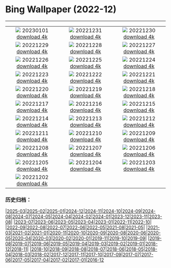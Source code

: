# Bing Wallpaper (2022-12)
**************
| | | |
| :----: | :----: | :----: |
| ![](https://www.bing.com/th?id=OHR.NorwayNYD_DE-DE5087400553_1920x1080.jpg) 20230101 [download 4k](https://www.bing.com/th?id=OHR.NorwayNYD_DE-DE5087400553_UHD.jpg) | ![](https://www.bing.com/th?id=OHR.SydneyNYE_DE-DE4928573925_1920x1080.jpg) 20221231 [download 4k](https://www.bing.com/th?id=OHR.SydneyNYE_DE-DE4928573925_UHD.jpg) | ![](https://www.bing.com/th?id=OHR.ChalkRock_DE-DE4812578556_1920x1080.jpg) 20221230 [download 4k](https://www.bing.com/th?id=OHR.ChalkRock_DE-DE4812578556_UHD.jpg) |
| ![](https://www.bing.com/th?id=OHR.ButterflyEffect_DE-DE7912062583_1920x1080.jpg) 20221229 [download 4k](https://www.bing.com/th?id=OHR.ButterflyEffect_DE-DE7912062583_UHD.jpg) | ![](https://www.bing.com/th?id=OHR.OberstdorfSkispringen_DE-DE7762481456_1920x1080.jpg) 20221228 [download 4k](https://www.bing.com/th?id=OHR.OberstdorfSkispringen_DE-DE7762481456_UHD.jpg) | ![](https://www.bing.com/th?id=OHR.ChiesaBianca_DE-DE7464793229_1920x1080.jpg) 20221227 [download 4k](https://www.bing.com/th?id=OHR.ChiesaBianca_DE-DE7464793229_UHD.jpg) |
| ![](https://www.bing.com/th?id=OHR.BeverleyWestwood_DE-DE6933411273_1920x1080.jpg) 20221226 [download 4k](https://www.bing.com/th?id=OHR.BeverleyWestwood_DE-DE6933411273_UHD.jpg) | ![](https://www.bing.com/th?id=OHR.ChristmasSouvenir_DE-DE6720752177_1920x1080.jpg) 20221225 [download 4k](https://www.bing.com/th?id=OHR.ChristmasSouvenir_DE-DE6720752177_UHD.jpg) | ![](https://www.bing.com/th?id=OHR.WeihnachtenWatzmann_DE-DE6323542164_1920x1080.jpg) 20221224 [download 4k](https://www.bing.com/th?id=OHR.WeihnachtenWatzmann_DE-DE6323542164_UHD.jpg) |
| ![](https://www.bing.com/th?id=OHR.GentooGrievances_DE-DE5029170533_1920x1080.jpg) 20221223 [download 4k](https://www.bing.com/th?id=OHR.GentooGrievances_DE-DE5029170533_UHD.jpg) | ![](https://www.bing.com/th?id=OHR.TreeGaleriesLafayette_DE-DE4448669355_1920x1080.jpg) 20221222 [download 4k](https://www.bing.com/th?id=OHR.TreeGaleriesLafayette_DE-DE4448669355_UHD.jpg) | ![](https://www.bing.com/th?id=OHR.SolarHalo_DE-DE4160905401_1920x1080.jpg) 20221221 [download 4k](https://www.bing.com/th?id=OHR.SolarHalo_DE-DE4160905401_UHD.jpg) |
| ![](https://www.bing.com/th?id=OHR.PalaceBelvedere_DE-DE3706375084_1920x1080.jpg) 20221220 [download 4k](https://www.bing.com/th?id=OHR.PalaceBelvedere_DE-DE3706375084_UHD.jpg) | ![](https://www.bing.com/th?id=OHR.WinterberryBush_DE-DE3520378929_1920x1080.jpg) 20221219 [download 4k](https://www.bing.com/th?id=OHR.WinterberryBush_DE-DE3520378929_UHD.jpg) | ![](https://www.bing.com/th?id=OHR.BlueLagoon_DE-DE3379100071_1920x1080.jpg) 20221218 [download 4k](https://www.bing.com/th?id=OHR.BlueLagoon_DE-DE3379100071_UHD.jpg) |
| ![](https://www.bing.com/th?id=OHR.GlacierGoats_DE-DE2986564884_1920x1080.jpg) 20221217 [download 4k](https://www.bing.com/th?id=OHR.GlacierGoats_DE-DE2986564884_UHD.jpg) | ![](https://www.bing.com/th?id=OHR.AtlantaLights_DE-DE2783821552_1920x1080.jpg) 20221216 [download 4k](https://www.bing.com/th?id=OHR.AtlantaLights_DE-DE2783821552_UHD.jpg) | ![](https://www.bing.com/th?id=OHR.Borovets_DE-DE8625039774_1920x1080.jpg) 20221215 [download 4k](https://www.bing.com/th?id=OHR.Borovets_DE-DE8625039774_UHD.jpg) |
| ![](https://www.bing.com/th?id=OHR.TangleCreekFalls_DE-DE8307703084_1920x1080.jpg) 20221214 [download 4k](https://www.bing.com/th?id=OHR.TangleCreekFalls_DE-DE8307703084_UHD.jpg) | ![](https://www.bing.com/th?id=OHR.InstagramHallstatt_DE-DE7910698977_1920x1080.jpg) 20221213 [download 4k](https://www.bing.com/th?id=OHR.InstagramHallstatt_DE-DE7910698977_UHD.jpg) | ![](https://www.bing.com/th?id=OHR.PoinsettiaDay_DE-DE7513624511_1920x1080.jpg) 20221212 [download 4k](https://www.bing.com/th?id=OHR.PoinsettiaDay_DE-DE7513624511_UHD.jpg) |
| ![](https://www.bing.com/th?id=OHR.BuchsteinRossstein_DE-DE6786303987_1920x1080.jpg) 20221211 [download 4k](https://www.bing.com/th?id=OHR.BuchsteinRossstein_DE-DE6786303987_UHD.jpg) | ![](https://www.bing.com/th?id=OHR.SaltDesert_DE-DE6440829768_1920x1080.jpg) 20221210 [download 4k](https://www.bing.com/th?id=OHR.SaltDesert_DE-DE6440829768_UHD.jpg) | ![](https://www.bing.com/th?id=OHR.FlorenceAerial_DE-DE6146682535_1920x1080.jpg) 20221209 [download 4k](https://www.bing.com/th?id=OHR.FlorenceAerial_DE-DE6146682535_UHD.jpg) |
| ![](https://www.bing.com/th?id=OHR.NorwayMuskox_DE-DE4462995800_1920x1080.jpg) 20221208 [download 4k](https://www.bing.com/th?id=OHR.NorwayMuskox_DE-DE4462995800_UHD.jpg) | ![](https://www.bing.com/th?id=OHR.GranParadiso100th_DE-DE3950130953_1920x1080.jpg) 20221207 [download 4k](https://www.bing.com/th?id=OHR.GranParadiso100th_DE-DE3950130953_UHD.jpg) | ![](https://www.bing.com/th?id=OHR.StNick_DE-DE2067486738_1920x1080.jpg) 20221206 [download 4k](https://www.bing.com/th?id=OHR.StNick_DE-DE2067486738_UHD.jpg) |
| ![](https://www.bing.com/th?id=OHR.BohlenwegWenningstedt_DE-DE1630283680_1920x1080.jpg) 20221205 [download 4k](https://www.bing.com/th?id=OHR.BohlenwegWenningstedt_DE-DE1630283680_UHD.jpg) | ![](https://www.bing.com/th?id=OHR.KilimanjaroElephants_DE-DE1330663684_1920x1080.jpg) 20221204 [download 4k](https://www.bing.com/th?id=OHR.KilimanjaroElephants_DE-DE1330663684_UHD.jpg) | ![](https://www.bing.com/th?id=OHR.MiamiDT_DE-DE9731630617_1920x1080.jpg) 20221203 [download 4k](https://www.bing.com/th?id=OHR.MiamiDT_DE-DE9731630617_UHD.jpg) |
| ![](https://www.bing.com/th?id=OHR.BraidedRiverDelta_DE-DE9595164711_1920x1080.jpg) 20221202 [download 4k](https://www.bing.com/th?id=OHR.BraidedRiverDelta_DE-DE9595164711_UHD.jpg) |  |  |

### 历史归档：

|[2025-03](bing/2025-03/2025-03.md)|[2025-02](bing/2025-02/2025-02.md)|[2025-01](bing/2025-01/2025-01.md)|[2024-12](bing/2024-12/2024-12.md)|[2024-11](bing/2024-11/2024-11.md)|[2024-10](bing/2024-10/2024-10.md)|[2024-09](bing/2024-09/2024-09.md)|[2024-08](bing/2024-08/2024-08.md)|[2024-07](bing/2024-07/2024-07.md)|[2024-05](bing/2024-05/2024-05.md)|[2024-04](bing/2024-04/2024-04.md)|[2024-02](bing/2024-02/2024-02.md)|[2024-01](bing/2024-01/2024-01.md)|[2023-12](bing/2023-12/2023-12.md)|[2023-11](bing/2023-11/2023-11.md)|[2023-08](bing/2023-08/2023-08.md)|
|[2023-07](bing/2023-07/2023-07.md)|[2023-06](bing/2023-06/2023-06.md)|[2023-05](bing/2023-05/2023-05.md)|[2023-04](bing/2023-04/2023-04.md)|[2023-01](bing/2023-01/2023-01.md)|[2022-11](bing/2022-11/2022-11.md)|[2022-10](bing/2022-10/2022-10.md)|
|[2022-09](bing/2022-09/2022-09.md)|[2022-08](bing/2022-08/2022-08.md)|[2022-07](bing/2022-07/2022-07.md)|[2022-06](bing/2022-06/2022-06.md)|[2022-05](bing/2022-05/2022-05.md)|[2021-08](bing/2021-08/2021-08.md)|[2021-05](bing/2021-05/2021-05.md)|
|[2021-03](bing/2021-03/2021-03.md)|[2021-02](bing/2021-02/2021-02.md)|[2021-01](bing/2021-01/2021-01.md)|[2020-11](bing/2020-11/2020-11.md)|[2020-10](bing/2020-10/2020-10.md)|[2020-09](bing/2020-09/2020-09.md)|[2020-08](bing/2020-08/2020-08.md)|[2020-06](bing/2020-06/2020-06.md)|[2020-05](bing/2020-05/2020-05.md)|[2020-04](bing/2020-04/2020-04.md)|[2020-03](bing/2020-03/2020-03.md)|[2020-02](bing/2020-02/2020-02.md)|[2020-01](bing/2020-01/2020-01.md)|[2019-11](bing/2019-11/2019-11.md)|[2019-10](bing/2019-10/2019-10.md)|[2019-09](bing/2019-09/2019-09.md)|
|[2019-08](bing/2019-08/2019-08.md)|[2019-07](bing/2019-07/2019-07.md)|[2019-06](bing/2019-06/2019-06.md)|[2019-05](bing/2019-05/2019-05.md)|[2019-04](bing/2019-04/2019-04.md)|[2019-03](bing/2019-03/2019-03.md)|[2019-02](bing/2019-02/2019-02.md)|[2019-01](bing/2019-01/2019-01.md)|[2018-12](bing/2018-12/2018-12.md)|[2018-11](bing/2018-11/2018-11.md)|
|[2018-10](bing/2018-10/2018-10.md)|[2018-09](bing/2018-09/2018-09.md)|[2018-08](bing/2018-08/2018-08.md)|[2018-07](bing/2018-07/2018-07.md)|[2018-06](bing/2018-06/2018-06.md)|[2018-05](bing/2018-05/2018-05.md)|[2018-04](bing/2018-04/2018-04.md)|[2018-03](bing/2018-03/2018-03.md)|[2018-02](bing/2018-02/2018-02.md)|[2017-12](bing/2017-12/2017-12.md)|[2017-11](bing/2017-11/2017-11.md)|[2017-10](bing/2017-10/2017-10.md)|[2017-09](bing/2017-09/2017-09.md)|[2017-07](bing/2017-07/2017-07.md)|[2017-06](bing/2017-06/2017-06.md)|[2017-05](bing/2017-05/2017-05.md)|[2017-04](bing/2017-04/2017-04.md)|[2017-02](bing/2017-02/2017-02.md)|[2017-01](bing/2017-01/2017-01.md)|[2016-12](bing/2016-12/2016-12.md)